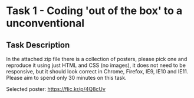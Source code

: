 # Task 1 - Coding 'out of the box' to a unconventional

## Task Description

In the attached zip file there is a collection of posters, please pick one and reproduce it using just HTML and CSS (no images), it does not need to be responsive, but it should look correct in Chrome, Firefox, IE9, IE10 and IE11. Please aim to spend only 30 minutes on this task.

Selected poster: https://flic.kr/p/4Q8cUv
